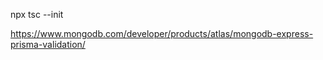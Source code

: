 


npx tsc --init

https://www.mongodb.com/developer/products/atlas/mongodb-express-prisma-validation/